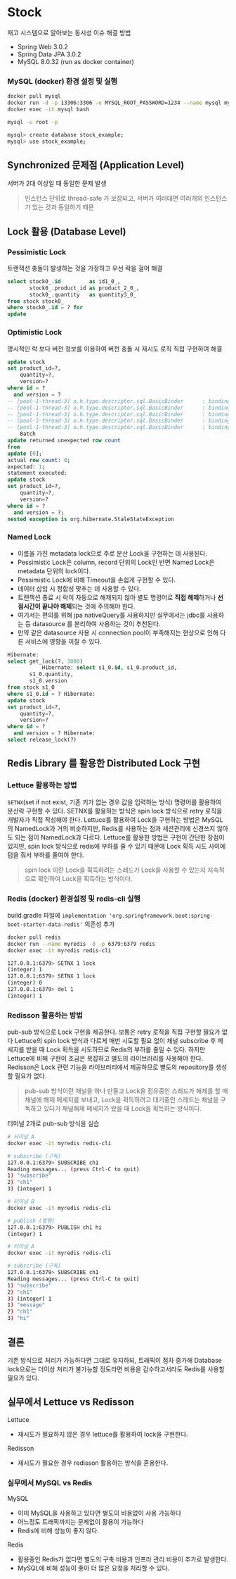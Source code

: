 # Stock

재고 시스템으로 알아보는 동시성 이슈 해결 방법

- Spring Web 3.0.2
- Spring Data JPA 3.0.2
- MySQL 8.0.32 (run as docker container)

### MySQL (docker) 환경 설정 및 실행

```sh
docker pull mysql
docker run -d -p 13306:3306 -e MYSQL_ROOT_PASSWORD=1234 --name mysql mysql
docker exec -it mysql bash

mysql -u root -p

mysql> create database stock_example;
mysql> use stock_example;
```

## Synchronized 문제점 (Application Level)

서버가 2대 이상일 때 동일한 문제 발생

> 인스턴스 단위로 thread-safe 가 보장되고, 서버가 여러대면 여러개의 인스턴스가 있는 것과 동일하기 때문

## Lock 활용 (Database Level)

### Pessimistic Lock

트랜잭션 충돌이 발생하는 것을 가정하고 우선 락을 걸어 해결

```sql
select stock0_.id         as id1_0_,
       stock0_.product_id as product_2_0_,
       stock0_.quantity   as quantity3_0_
from stock stock0_
where stock0_.id = ? for
update
```

### Optimistic Lock

명시적인 락 보다 버전 정보를 이용하여 버전 충돌 시 재시도 로직 직접 구현하여 해결

```sql 
update stock
set product_id=?,
    quantity=?,
    version=?
where id = ?
  and version = ?
-- [pool-1-thread-3] o.h.type.descriptor.sql.BasicBinder      : binding parameter [1] as [BIGINT] - [1]
-- [pool-1-thread-3] o.h.type.descriptor.sql.BasicBinder      : binding parameter [2] as [BIGINT] - [47]
-- [pool-1-thread-3] o.h.type.descriptor.sql.BasicBinder      : binding parameter [3] as [BIGINT] - [53]
-- [pool-1-thread-3] o.h.type.descriptor.sql.BasicBinder      : binding parameter [4] as [BIGINT] - [1]
-- [pool-1-thread-3] o.h.type.descriptor.sql.BasicBinder      : binding parameter [5] as [BIGINT] - [52]
    Batch
update returned unexpected row count
from
update [0];
actual row count: 0;
expected: 1;
statement executed:
update stock
set product_id=?,
    quantity=?,
    version=?
where id = ?
  and version = ?;
nested exception is org.hibernate.StaleStateException
  ```

### Named Lock

- 이름을 가진 metadata lock으로 주로 분산 Lock을 구현하는 데 사용된다.
- Pessimistic Lock은 column, record 단위의 Lock인 반면 Named Lock은 metadata 단위의 lock이다.
- Pessimistic Lock에 비해 Timeout을 손쉽게 구현할 수 있다.
- 데이터 삽입 시 정합성 맞추는 데 사용할 수 있다.
- 트랜잭션 종료 시 락이 자동으로 해제되지 않아 별도 명령어로 **직접 해제**하거나 **선점시간이 끝나야 해제**되는 것에 주의해야 한다.
- 여기서는 편의를 위해 jpa nativeQuery를 사용하지만 실무에서는 jdbc를 사용하는 등 datasource 를 분리하여 사용하는 것이 추천된다.
- 만약 같은 datasource 사용 시 connection pool이 부족해지는 현상으로 인해 다른 서비스에 영향을 끼칠 수 있다.

```sql
Hibernate:
select get_lock(?, 3000)
           Hibernate: select s1_0.id, s1_0.product_id,
       s1_0.quantity,
       s1_0.version
from stock s1_0
where s1_0.id = ? Hibernate:
update stock
set product_id=?,
    quantity=?,
    version=?
where id = ?
  and version = ? Hibernate:
select release_lock(?)
```

## Redis Library 를 활용한 Distributed Lock 구현

### Lettuce 활용하는 방법

`SETNX`(set if not exist, 기존 키가 없는 경우 값을 입력하는 방식) 명령어를 활용하여 분산락 구현할 수 있다.
SETNX를 활용하는 방식은 spin lock 방식으로 retry 로직을 개발자가 직접 작성해야 한다.
Lettuce를 활용하여 Lock을 구현하는 방법은 MySQL의 NamedLock과 거의 비슷하지만, Redis를 사용하는 점과 세션관리에 신경쓰지 않아도 되는 점이
NamedLock과 다르다. Lettuce를 활용한 방법은 구현이 간단한 장점이 있지만, spin lock 방식으로 redis에 부하를 줄 수 있기 때문에 Lock 획득 시도
사이에 텀을 줘서 부하를 줄여야 한다.

> spin lock 이란 Lock을 획득하려는 스레드가 Lock을 사용할 수 있는지 지속적으로 확인하여 Lock을 획득하는 방식이다.

### Redis (docker) 환경설정 및 redis-cli 실행

build.gradle 파일에 `implementation 'org.springframework.boot:spring-boot-starter-data-redis'` 의존성 추가

```sh
docker pull redis
docker run --name myredis -d -p 6379:6379 redis
docker exec -it myredis redis-cli

127.0.0.1:6379> SETNX 1 lock
(integer) 1
127.0.0.1:6379> SETNX 1 lock
(integer) 0
127.0.0.1:6379> del 1
(integer) 1
```

### Redisson 활용하는 방법

pub-sub 방식으로 Lock 구현을 제공한다. 보통은 retry 로직을 직접 구현할 필요가 없다
Lettuce의 spin lock 방식과 다르게 매번 시도할 필요 없이 채널 subscribe 후 메세지를 받을 때 Lock 획득을 시도하므로 Redis의 부하를 줄일 수 있다.
하지만 Lettuce에 비해 구현이 조금은 복잡하고 별도의 라이브러리를 사용해야 한다.
Redisson은 Lock 관련 기능을 라이브러리에서 제공하므로 별도의 repository를 생성할 필요가 없다.

> pub-sub 방식이란 채널을 하나 만들고 Lock을 점유중인 스레드가 해제를 할 때 채널에 해제 메세지를 보내고, Lock을 획득하려고 대기중인 스레드는 채널을 구독하고
> 있다가 채널해제 메세지가 왔을 때 Lock을 획득하는 방식이다.

터미널 2개로 pub-sub 방식을 실습

```sh
# 터미널 A
docker exec -it myredis redis-cli

# subscribe (구독)
127.0.0.1:6379> SUBSCRIBE ch1
Reading messages... (press Ctrl-C to quit)
1) "subscribe"
2) "ch1"
3) (integer) 1
```

```sh
# 터미널 B
docker exec -it myredis redis-cli

# publish (발행)
127.0.0.1:6379> PUBLISH ch1 hi
(integer) 1
```

```sh
# 터미널 A
docker exec -it myredis redis-cli

# subscribe (구독)
127.0.0.1:6379> SUBSCRIBE ch1
Reading messages... (press Ctrl-C to quit)
1) "subscribe"
2) "ch1"
3) (integer) 1
1) "message"
2) "ch1"
3) "hi"
```

## 결론

기존 방식으로 처리가 가능하다면 그대로 유지하되, 트래픽이 점차 증가해 Database lock으로는 더이상 처리가 불가능할 정도라면 비용을 감수하고서라도 Redis를 사용할
필요가 있다.

## 실무에서 Lettuce vs Redisson

Lettuce

- 재시도가 필요하지 않은 경우 lettuce를 활용하여 lock을 구현한다.

Redisson

- 재시도가 필요한 경우 redisson 활용하는 방식을 혼용한다.

### 실무에서 MySQL vs Redis

MySQL

- 이미 MySQL을 사용하고 있다면 별도의 비용없이 사용 가능하다
- 어느정도 트래픽까지는 문제없이 활용이 가능하다
- Redis에 비해 성능이 좋지 않다.

Redis

- 활용중인 Redis가 없다면 별도의 구축 비용과 인프라 관리 비용이 추가로 발생한다.
- MySQL에 비해 성능이 좋아 더 많은 요청을 처리할 수 있다.

